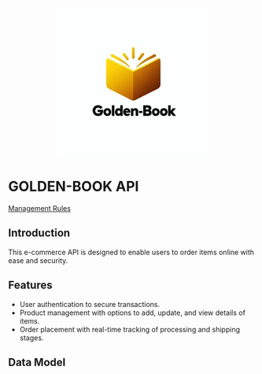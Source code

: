 <p align="center">
  <a><img src="./logo.jpg"></a>
</p>

# GOLDEN-BOOK API

[Management Rules](management_rules.md) 

## Introduction
This e-commerce API is designed to enable users to order items online with ease and security.

## Features
- User authentication to secure transactions.
- Product management with options to add, update, and view details of items.
- Order placement with real-time tracking of processing and shipping stages.

## Data Model


